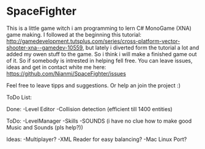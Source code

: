 # SpaceFighter

This is a little game witch i am programming to lern C# MonoGame (XNA) game making.
I followed at the beginning this tutorial: http://gamedevelopment.tutsplus.com/series/cross-platform-vector-shooter-xna--gamedev-10559,
but lately i diverted form the tutorial a lot and added my owen stuff to the game. So i think i will make a finished game out of it.
So if somebody is intrested in helping fell free. You can leave issues, ideas and get in contact white me here: https://github.com/Nianmi/SpaceFighter/issues 

Feel free to leave tipps and suggestions. Or help an join the project :)

ToDo List:

Done:
-Level Editor
-Collision detection (efficient till 1400 entities)

ToDo:
-LevelManager
-Skills
-SOUNDS (i have no clue how to make good Music and Sounds (pls help?))

Ideas:
-Multiplayer?
-XML Reader for easy balancing?
-Mac Linux Port?



